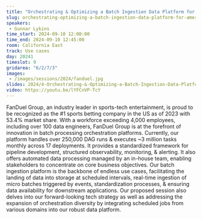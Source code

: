 ```yaml
---
title: "Orchestrating & Optimizing a Batch Ingestion Data Platform for Americas #1 Sportsbook"
slug: orchestrating-optimizing-a-batch-ingestion-data-platform-for-americas-1-sportsbook
speakers:
 - Gunnar Lykins
time_start: 2024-09-10 12:00:00
time_end: 2024-09-10 12:45:00
room: California East
track: Use cases
day: 20241
timeslot: 9
gridarea: "6/2/7/3"
images: 
 - /images/sessions/2024/fanduel.jpg
slides: 2024/4-Orchestrating-&-Optimizing-a-Batch-Ingestion-Data-Platform-for-Americas.pdf
video: https://youtu.be/lYFCnVP-TcY
---
```


FanDuel Group, an industry leader in sports-tech entertainment, is proud to be recognized as the #1 sports betting company in the US as of 2023 with 53.4% market share. With a workforce exceeding 4,000 employees, including over 100 data engineers, FanDuel Group is at the forefront of innovation in batch processing orchestration platforms. Currently, our platform handles over 250,000 DAG runs & executes ~3 million tasks monthly across 17 deployments. It provides a standardized framework for pipeline development, structured observability, monitoring, & alerting. It also offers automated data processing managed by an in-house team, enabling stakeholders to concentrate on core business objectives. Our batch ingestion platform is the backbone of endless use cases, facilitating the landing of data into storage at scheduled intervals, real-time ingestion of micro batches triggered by events, standardization processes, & ensuring data availability for downstream applications. Our proposed session also delves into our forward-looking tech strategy as well as addressing the expansion of orchestration diversity by integrating scheduled jobs from various domains into our robust data platform.